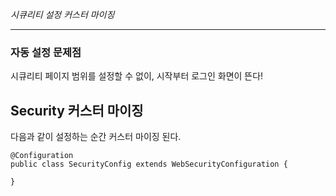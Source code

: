 *시큐리티 설정 커스터 마이징*

---

### 자동 설정 문제점

시큐리티 페이지 범위를 설정할 수 없이, 시작부터 로그인 화면이 뜬다!

## Security 커스터 마이징

다음과 같이 설정하는 순간 커스터 마이징 된다.
```
@Configuration  
public class SecurityConfig extends WebSecurityConfiguration {  
 
}
```